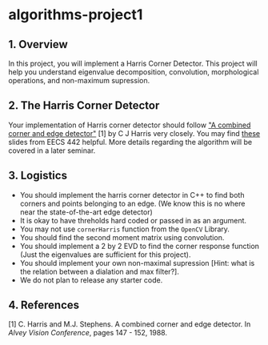 # algorithms-project1
## 1. Overview
In this project, you will implement a Harris Corner Detector. This project will help you understand eigenvalue decomposition, convolution, morphological operations, and non-maximum supression.

## 2. The Harris Corner Detector
Your implementation of Harris corner detector should follow ["A combined corner and edge detector"](http://www.bmva.org/bmvc/1988/avc-88-023.pdf) [1] by C J Harris very closely. You may find [these](https://baf05b94-a-ab15346e-s-sites.googlegroups.com/a/umich.edu/eecs442-winter2015/442-lec07-edges-corners.pdf?attachauth=ANoY7com5VoZiyhlBYaInK1B9QaOHR7LMUzg1_sy52MuQFE8Q9ci6dXnNu51XfHPgjHr4DKTu7ytekAneeG_hTfJH59Y57whS3rc0BMOLZr90ch1rRxYjwRbcvx3fJMigexK3-ZOD-pyN9rpAf3SIVuWPXYdLn9XTi58eilQTiNBx2iGvFVAJQHMm6S_pSN6GuN74A2y9gfzXpITh83653MbdHsPUSwO_JoLB7skfUvntAFT-Uctk5Q%3D&attredirects=0) slides from EECS 442 helpful. More details regarding the algorithm will be covered in a later seminar.

## 3. Logistics
 * You should implement the harris corner detector in C++ to find both corners and points belonging to an edge. (We know this is no where near the state-of-the-art edge detector)
 * It is okay to have threholds hard coded or passed in as an argument.
 * You may not use `cornerHarris` function from the `OpenCV` Library.
 * You should find the second moment matrix using convolution.
 * You should implement a 2 by 2 EVD to find the corner response function (Just the eigenvalues are sufficient for this project).
 * You should implement your own non-maximal supression [Hint: what is the relation between a dialation and max filter?].
 * We do not plan to release any starter code.

## 4. References
[1]  C. Harris and M.J. Stephens. A combined corner and edge detector. In _Alvey Vision Conference_, pages 147 - 152, 1988.

